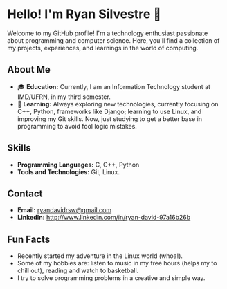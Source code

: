 # Hello! I'm Ryan Silvestre 👋

Welcome to my GitHub profile! I'm a technology enthusiast passionate about programming and computer science. Here, you'll find a collection of my projects, experiences, and learnings in the world of computing.

## About Me

- 🎓 **Education:** Currently, I am an Information Technology student at IMD/UFRN, in my third semester.
- 🌱 **Learning:** Always exploring new technologies, currently focusing on C++, Python, frameworks like Django; learning to use Linux, and improving my Git skills. Now, just studying to get a better base in programming to avoid fool logic mistakes.

## Skills

- **Programming Languages:** C, C++, Python
- **Tools and Technologies:** Git, Linux.

## Contact

- **Email:** ryandavidrsw@gmail.com
- **LinkedIn:** http://www.linkedin.com/in/ryan-david-97a16b26b

## Fun Facts

- Recently started my adventure in the Linux world (whoa!).
- Some of my hobbies are: listen to music in my free hours (helps my to chill out), reading and watch to basketball.
- I try to solve programming problems in a creative and simple way.
